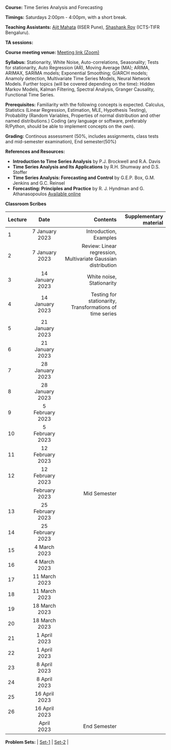 **Course:** Time Series Analysis and Forecasting

**Timings:** Saturdays 2:00pm - 4:00pm, with a short break.

**Teaching Assistants:** [Ajit Mahata](https://www.iiserpune.ac.in/research/department/data-science/people/postdoctoral-fellows/post-doctoral-fellows) (IISER Pune), [Shashank Roy](https://icts.res.in/people/shashank-kumar-roy) (ICTS-TIFR Bengaluru).

**TA sessions:**

**Course meeting venue:** [Meeting link (Zoom)](https://us04web.zoom.us/j/72561104965?pwd=ZCNMr7tcBqAagNw4t2oIQSvxCinXBP.1)

**Syllabus:**  Stationarity, White Noise, Auto-correlations, Seasonality; Tests for stationarity, Auto Regression (AR), Moving Average (MA); ARIMA, ARIMAX, SARIMA models; Exponential Smoothing; G/ARCH models; Anamoly detection, Multivariate Time Series Models, Neural Network Models.
Further topics (will be covered depending on the time): Hidden Markov Models, Kalman Filtering, Spectral Analysis, Granger Causality, Functional Time Series.



**Prerequisites:** Familiarity with the following concepts is expected. Calculus, Statistics (Linear Regression, Estimation, MLE, Hypothesis Testing), Probability (Random Variables, Properties of normal distribution and other named distributions.) Coding (any language or software, preferably R/Python, should be able to implement concepts on the own).

**Grading:** Continous assessment (50%, includes assignments, class tests and mid-semester examination), End semester(50%)

**References and Resources:**

-  **Introduction to Time Series Analysis** by P.J. Brockwell and R.A. Davis
-  **Time Series Analysis and Its Applications** by R.H. Shumway and D.S. Stoffer
-  **Time Series Analysis: Forecasting and Control** by G.E.P. Box, G.M. Jenkins and G.C. Reinsel
-  **Forecasting: Principles and Practice** by R. J. Hyndman and G. Athanasopoulos [Available online](https://otexts.com/fpp3/)


**Classroom Scribes**


| Lecture   | Date   | Contents     | Supplementary material |
| :------------- | :----------: | -----------: | -----------: |
| 1|  7 January 2023  | Introduction, Examples  | |
| 2| 7 January 2023 |Review: Linear regression, Multivariate Gaussian distribution| |
| 3|  14 January 2023  | White noise, Stationarity | |
| 4| 14 January 2023 | Testing for stationarity, Transformations of time series | |
| 5|  21 January 2023  |   |  |
| 6| 21 January 2023 |   |  |
| 7|  28 January 2023  |  | |
| 8| 28 January 2023 |   |  |
| 9|  5 February 2023  |  | |
| 10|5 February 2023 |   |  |
| 11| 12  February 2023  |  | |
| 12| 12 February 2023 |   |  |
| |   February 2023  | Mid Semester | 
| 13| 25  February 2023  |  | |
| 14| 25 February 2023 |   |  |
| 15| 4  March 2023  |  | |
| 16| 4 March 2023 |   |  |
| 17|  11 March 2023  |  |  |
| 18| 11 March 2023 |    |  |
| 19|  18 March 2023  |  |  |
| 20| 18 March 2023 |   | |
| 21|  1 April 2023  |  | |
| 22| 1 April 2023 |   |  |
| 23|  8 April 2023  |  | |
| 24| 8 April 2023 |  | |
| 25| 16 April 2023|  | |
| 26| 16 April 2023|  | |
|   | April 2023 | End Semester |

**Problem Sets:** | [Set-1]() | [Set-2]() | 
